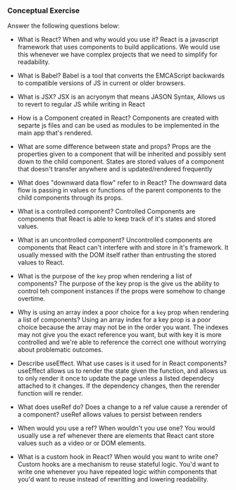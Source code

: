 ### Conceptual Exercise

Answer the following questions below:

- What is React? When and why would you use it?
React is a javascript framework that uses components to build applications. We would use this whenever we have complex projects that we need to simplify for readability.

- What is Babel?
Babel is a tool that converts the EMCAScript backwards to compatible versions of JS in current or older browsers.

- What is JSX?
JSX is an acryonym that means JASON Syntax, Allows us to revert to regular JS while writing in React

- How is a Component created in React?
Components are created with separte js files and can be used as modules to be implemented in the main app that's rendered.

- What are some difference between state and props?
Props are the properties given to a component that will be inherited and possibly sent down to the child component.
States are stored values of a component that doesn't transfer anywhere and is updated/rendered frequently

- What does "downward data flow" refer to in React?
The downward data flow is passing in values or functions of the parent components to the child components through its props.
- What is a controlled component?
Controlled Components are components that React is able to keep track of it's states and stored values.
- What is an uncontrolled component?
Uncontrolled components are components that React can't interfere with and store in it's framework. It usually messed with the DOM itself rather than entrusting the stored values to React.
- What is the purpose of the `key` prop when rendering a list of components?
The purpose of the key prop is the give us the ability to control teh component instances if the props were somehow to change overtime.

- Why is using an array index a poor choice for a `key` prop when rendering a list of components?
Using an array index for a key prop is a poor choice because the array may not be in the order you want. The indexes may not give you the exact reference you want, but with key it is more controlled and we're able to reference the correct one without worrying about problematic outcomes.

- Describe useEffect.  What use cases is it used for in React components?
useEffect allows us to render the state given the function, and allows us to only render it once to update the page unless a listed dependecy attached to it changes. If the dependency changes, then the rerender function will re render.
- What does useRef do?  Does a change to a ref value cause a rerender of a component?
useRef allows values to persist between renders

- When would you use a ref? When wouldn't you use one?
You would usually use a ref whenever there are elements that React cant store values such as a video or or DOM elements.

- What is a custom hook in React? When would you want to write one?
Custom hooks are a mechanism to reuse stateful logic. You'd want to write one whenever you have repeated logic within components that you'd want to reuse instead of rewritting and lowering readability.
